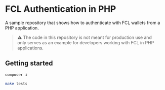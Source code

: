 # FCL Authentication in PHP

A sample repository that shows how to authenticate with FCL
wallets from a PHP application.

> :warning: The code in this repository is not meant for production use and only serves as an example for developers working with FCL in PHP applications.

## Getting started

```sh
composer i
```

```sh
make tests
```
